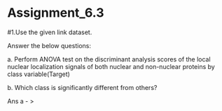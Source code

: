 # Assignment_6.3

#1.Use the given link dataset.

Answer the below questions:

a. Perform ANOVA test on the discriminant analysis scores of the local nuclear localization signals of both nuclear and non-nuclear proteins by class variable(Target)

b. Which class is significantly different from others?

Ans a - >
